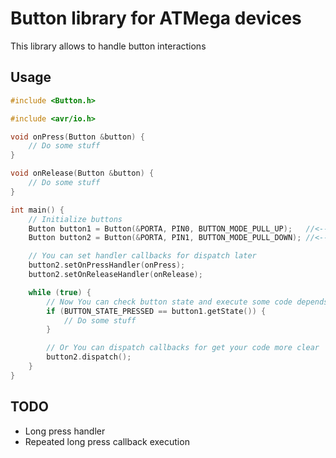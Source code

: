 # Button library for ATMega devices

This library allows to handle button interactions

## Usage

```cpp
#include <Button.h>

#include <avr/io.h>

void onPress(Button &button) {
    // Do some stuff
}

void onRelease(Button &button) {
    // Do some stuff
}

int main() {
    // Initialize buttons
    Button button1 = Button(&PORTA, PIN0, BUTTON_MODE_PULL_UP);   //<-- Button connected to GND
    Button button2 = Button(&PORTA, PIN1, BUTTON_MODE_PULL_DOWN); //<-- Button connected to VCC

    // You can set handler callbacks for dispatch later
    button2.setOnPressHandler(onPress);
    button2.setOnReleaseHandler(onRelease);

    while (true) {
        // Now You can check button state and execute some code depends on state
        if (BUTTON_STATE_PRESSED == button1.getState()) {
            // Do some stuff
        }

        // Or You can dispatch callbacks for get your code more clear
        button2.dispatch();
    }
}
```

## TODO

- Long press handler
- Repeated long press callback execution